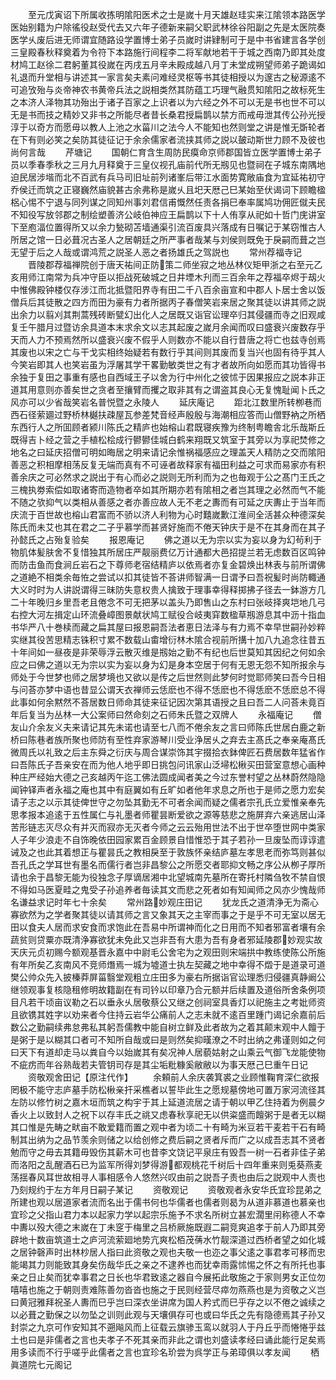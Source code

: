<!-- { "loadSidebar": true } -->
　　至元戊寅诏下所属收拣明隂阳医术之士是嵗十月天雄赵珪实来江隂领本路医学医始别籍为户除徭役赵受代去又六年子德新来嗣父职武林徐谷阳副之先是太医院奏医学乆废后进无师谓宜随路设学置博士弟子员嵗时讲肄制可于是中书省建言各学创三皇殿春秋释奠着为令符下本路施行间程李二将军献地若干于城之西南乃即其处度材鸠工赵徐二君躬董其役嵗在丙戌五月辛未殿成越八月丁未堂成朔望师弟子跪谒如礼退而升堂相与讲述其一家言矣夫素问难经灵枢等书其徒相授以为邃古之秘源逺不可追攷殆与炎帝神农书黄帝兵法之説相类然其防蕴工巧理气融贯知隂阳之故标死生之本济人泽物其功殆出于诸子百家之上识者以为六经之外不可以无是书也世不可以无是书而技之精妙又非书之所能尽者昔长桑君授扁鹊以禁方而戒毋泄其传公孙光授淳于以奇方而愿毋以教人上池之水菑川之法今人不能知也然则堂之讲是惟无斲轮者在下有则必笑之矣防其徒征记于余余儒家者流挟其师之説以皷动斯世力顾不及彼也尚何言哉
　　芹塘记
　　国朝仁育含生周防民瘼命京师郡国皆立医学置博士弟子员以季春季秋之三月九月释奠于三皇仪视孔庙前代所无剏见也暨祠在子城东南隅地迫民居涉堦而北不百武有兵马司旧址前列诸峯后带江水面势寛敞庙食为宜延祐初守乔侯迁而筑之正寝巍然庙貌甚古余弗称是嵗乆且圯天厯己巳某始至伏谒词下顾瞻楹梠心惕不宁退与同列谋之同知州事刘君信甫慨然任责各捐巳奉率属鸠功佣匠僦夫民不知役写放邻郡之制绘塑善济公岐伯神应王扁鹊以下十人侑享从祀如十哲门庑讲室下至庖湢位置得所又以余力甃砌苫墙通渠引流百废具兴落成有日嘱记于某窃惟古人所居之馆一日必葺况古圣人之居朝廷之所严事者哉某与刘侯则既免于戾嗣而葺之岂无望于后之人哉或谓鸿荒之説圣人恶之者扬雄氏之驾説也
　　常州荐福寺记
　　晋陵郡荐福禅院创于唐天祐间正防策二师坐寂之地丛林仪矩甲浙之右至元乙亥用师江南常为兵冲守臣以拒战死破城之日井堙木刋而三百余年之荐福卒烬于刼火中惟佛殿钟楼仅存涉江而北抵暨阳界寺有田二千八百余亩宣和中郡人卜居士舍以饭僧兵后其徒散之四方而田为豪有力者所据丙子春僧笑岩来居之聚其徒以讲其师之説出余力以翦刈其荆蒿残砖断甓幻出化人之居既又诣官讼理卒归其侵疆而寺之旧观咸复壬午腊月过暨访余具道本末求余文以志其起废之嵗月余闻而叹曰盛衰兴废数存乎天而人力不预焉然所以盛衰兴废不假乎人则数亦不能以自行昔唐之将亡也兹寺创焉其废也以宋之亡与干戈实相终始疑若有数行乎其间则其废而复当兴也固有待乎其人今笑岩即其人也笑岩虽为浮屠其学干畧勤敏类世之有才者故所向如愿而其功皆得书余独于复田之事重有感也自西域王子以舍为行中州化之彼怵于因果报应之説本非正道其用意则亦善矣世之贪者至攘臂而攫之取非其有之谓盗其良心无复愧耻闻卜氏之风亦可以少省哉笑岩名普悦暨之永陵人
　　延庆庵记
　　距北江数里所转栁巷而西石径萦廽过野桥林樾扶疎屋瓦参差梵音经声殷殷与海潮相应答而山僧野衲之所栖东西行人之所囬顾者颍川陈氏之精庐也始榕山君既寝疾豫为终制粤瞻舎北乐哉斯丘既得吉卜经之营之手植松桧成行鬰鬰佳城白鹤来翔既又筑室于其旁以为享祀焚修之地名之曰延庆招僧可明如晦居之明来请记余惟祸福感应之理盖天人精防之交而隂阳善恶之积相摩相荡反复无端而真有不可诬者故释家有福田利益之可求而易家亦有积善余庆之可必然求之説出于有心而必之説则无所利而为之也毎观于公之髙门王氏之三槐执劵索偿如取诸寄而造物者卒如其所期亦若有隂相之者岂其理之必然而气不能不随之欤抑气以类相从善感之者亦善应故人无不老之夀而有可延之庆夀止于当年而庆流于百世故也榕山君富而不骄以济人利物为心时囏嵗歉江淮间全活甚众种德深矣陈氏而未艾也其在君之二子乎慕学而甚贤好施而不倦天钟庆于是不在其身而在其子孙懿氏之占殆复验矣
　　报恩庵记
　　佛之道以无为宗以实为妄以身为幻茍利于物肌体髪肤舍不复惜独其所居庄严靓丽费亿万计通都大邑招提兰若无虑数百区鸣钟而防击鱼而食涧丘岩石之下尊师老宿结精庐以依焉者亦复金碧焕出林表与前所谓佛之道絶不相类余毎恠之尝试以扣其徒皆不荅讲师智满一日谓予曰吾祝髪时尚防輙通大义时时为人讲説谓得三昧防失意权贵人擒致于理事幸得释掷拂子径去一鉢游方几二十年晚归乡里吾老且倦念不可无把茅以盖头乃即售山之东村曰张岐择爽垲地几弓右控大河左揖定山环流叠嶂图景献状鸠工赋役合岐夷穽数楹草剏游息其中沥十指血书华严八十巻椟而藏之扁其屋曰报恩嗣吾法者恵日法泽与有力焉不幸早世嗣孙妙粹实继其役苦思精志铢积寸累不数载山畬增衍林木隂合视前所搆十加八九追念往昔五十年间如一昼夜是非荣辱浮云散灭维是剏始之勤不有纪也后世莫知其因纪之何如余应之曰佛之道以无为宗以实为妄以身为幻是身本空居于何有无恩无怨不知所报余与师处于今世梦也师之居梦境也又欲以是传之后世然则此梦何时觉耶师笑曰吾今日相与问荅亦梦中语也昔显公谓天衣禅师云恁麽也不得不恁麽也不得恁麽不恁麽总不得此事如何余黙然不荅居数日师命其徒来征记因次第其语授之且曰吾二人问荅未竟百年后复当为丛林一大公案师曰然命刻之石师朱氏暨之双牌人
　　永福庵记
　　僧友山介余友义夫来请记其先未诺也请至七八而不倦余友之言曰师陈氏世居白鹿之新桥曰陈巷者族所聚也师防有至性弃家游琴川受业浄居乆之弃去主髙氏之奉亲庵髙氏微周氏以礼致之后主东舜之衍庆与周合谋崇饰其宇掇拾衣鉢俾匠石费居数年猛省作曰吾陈氏子吾亲安在而为他人地乎即日挑包问讯家山泛埽松楸买田营室意想心画种种庄严经始大德之己亥越丙午迄工佛法圆成闻者美之今过东誉村望之丛林蔚然隐隐闻钟铎声者永福之庵也其中有庭翼如有丘旷如者他年求息之所也于是师之愿力宏矣请子志之以示其徒俾世守之勿坠其勤无不可者余闻而疑之儒者宗孔氏立爱惟亲奉先思孝报本追逺于五性属仁与礼墨者师瞿昙断爱欲之源等慈悲之施屏弃六亲逃居山泽苦形链志灭尽众有并灭而寂亦无灭者今师之云云殆用世法不出于世卒堕世网中类家人子年少浪走不自饰晚依田园家累百金顾景自惜惟恐于其子若孙一旦废坠而谆谆遣诫及之也此其着想正与瞿昙氏之教相戾至于敦族怀亲结庐墓左孝思老而弥笃则甚似吾孔氏之学耳世有墨名而儒行者岂非昌黎公之所愿交者耶抑文畅之序公从栁子厚所请也余于昌黎无能为役独念子厚谪居湘中北望城南先墓所在寄托村隣刍牧不禁自恨不得如马医夏畦之鬼受子孙追养者毎读其文而悲之死者如有知闻师之风亦少愧哉师名谦益求记时年七十余矣
　　常州路妙观庄田记
　　犹龙氏之道清浄无为斋心寡欲然为之学者聚其徒以请其师之言又象其天之主宰而事之于是乎不可无室以居无田以食夫人居而求安食而求饱此在吾易中所谓神而化之日用而不知者邪富者壤有余蔬贫则贷粟亦既清浄寡欲犹未免此又岂非吾有大患为吾有身者邪延陵郡妙观实故天庆元贞初赐今额观基晋永嘉中中尉毛公舍宅为之观田则宋端拱中教练使陈公所施有年所矣乙亥南风不竞师熸焉一城为墟道士执左契藏之地中幸得不燬于是道录可道樊公帅众先入披榛莽屏菑翳堂观粗立庄田多为豪右所据诣官讼理悉归侵疆真静阚公继领观事复核隐租修明故籍副在有司钤以印章乃合元额并后续置及道俗所舍条例项目凡若干顷亩议勒之石以垂永乆居敬蔡公又继之创祠室具香灯以祀施主之考妣师资且欲镌其姓字以劝来者今住持云岩华公痛前人之志未就不逺百里踵门谒记余嘉前后数公之勤嗣续弗怠弗私其躬吾儒教中能自树立鲜及此者故为之着其颠末观中人饘于是粥于是以糊其口者可不知所自哉或曰是则然矣抑暵潦之不时出纳之弗谨则如之何曰天下有道却走马以粪自今以始嵗其有矣况神人居藐姑射之山乘云气御飞龙能使物不疵疠而年谷熟哉若夫管钥司存是其尘垢粃糠奚敝敝以为事天厯己巳重午日记
　　资敬观舍田记【原注代作】
　　余頼前人余庆袭箕裘之业顾惟鞠育深仁欲报罔极不能守志庐墓手防松楸亲扞采樵者以誓毕此生之愿规墓傍地可置万家河流径其左防以修竹树之嘉木垣而筑之构宇于其上延道流居之请于朝以甲乙住持着为例晨夕香火上以致封人之祝下以存丰氏之祧又虑春秋享祀无以供粢盛而饘粥于是者无以糊其口惟是先畴之畎亩不敢爱籍而置之观中者为顷二十有畸为米豆若干麦若干石有畸制其出纳为之品节羡余则储之以给创修之费后嗣之贤者斥而广之以成吾志其不贤者勉而守之毋去其籍毋毁伤其薪木可也昔李文饶记平泉庄有毁吾一树一石者非佳子弟而洛阳之乱醒酒石已为监军所得刘梦得游都观桃花千树后十四年重来则兎葵燕麦荡揺春风耳世故相寻人事相感令人悠然兴叹由前之説吾子责也由后之説观中人责也乃刻规约于左方年月日嗣子某记
　　资敬观记
　　资敬观者永安华氏宜珍昆弟之所建也观以居道家者流而名出于儒书何也华儒者也儒者则曷为从道非慕道也慕亲也宜珍之父指山君力本以起家力学以起宗乐施予不求名所树立甚宏濶里闬称德人不幸中夀以殁大德之末嵗在丁未窆于梅里之吕桥厥施既遐二嗣竞爽追孝于前人乃即其旁辟地十数亩筑道士之庐河流萦廻地势亢爽松栢茂蒨水竹靓深道过西桥者望之如化城之居钟磬声时出林杪居人指曰此资敬之观也夫敬一也迩之事父逺之事君孝可移而忠能竭其力则能致其身矣伤哉华氏之亲之不逮养也而犹幸雨露怵惕之怀之有所托也事亲之日止矣而犹幸事君之日长也华君致逺之器自今展拓此敬施之于家则男女正位勿嘻嘻也施之于朝则责难陈善勿沓沓也施之于民则经营尽瘁勿燕燕也是为资敬之义岂曰黄冠雅拜祝圣人夀而巳乎岂曰深衣坐讲席为国人矜式而巳乎存之以不倦之诚续之以必葺之勤保之以勿坠之训则此观与天壤俱存可也或曰华氏之先有隐德焉其子孙又封崇之九京可作安知其不遡飚风而上征载云旗骖玉鸾以就羽人于丹丘乎而惓惓乎兹土也曰是非儒者之言也夫孝子不死其亲而非此之谓也刘盛读孝经曰诵此能行足矣焉用多读而不行乎嗟乎此儒者之言也宜珍名玠尝为呉学正与弟璋俱以孝友闻
　　栖眞道院七元阁记
